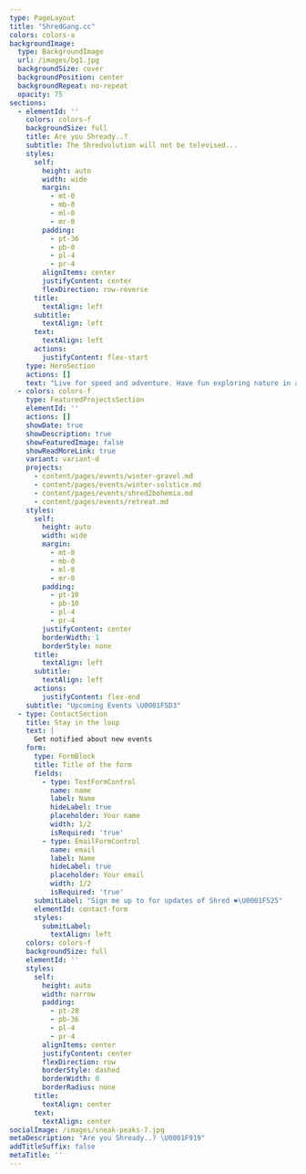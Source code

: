 ```yaml
---
type: PageLayout
title: "ShredGang.cc"
colors: colors-a
backgroundImage:
  type: BackgroundImage
  url: /images/bg1.jpg
  backgroundSize: cover
  backgroundPosition: center
  backgroundRepeat: no-repeat
  opacity: 75
sections:
  - elementId: ''
    colors: colors-f
    backgroundSize: full
    title: Are you Shready..?
    subtitle: The Shredvolution will not be televised...
    styles:
      self:
        height: auto
        width: wide
        margin:
          - mt-0
          - mb-0
          - ml-0
          - mr-0
        padding:
          - pt-36
          - pb-0
          - pl-4
          - pr-4
        alignItems: center
        justifyContent: center
        flexDirection: row-reverse
      title:
        textAlign: left
      subtitle:
        textAlign: left
      text:
        textAlign: left
      actions:
        justifyContent: flex-start
    type: HeroSection
    actions: []
    text: "Live for speed and adventure. Have fun exploring nature in any weather. Ride hard, laugh louder, and conquer both the city streets and distant trails as one. Embrace the thrill, push your limits, and let every ride become an unforgettable part of a journey.\n\n***Shred Gang is a vibrant and diverse community of passionate riders in Berlin, united by our love of Shred.***\n\nJoin us, it might be fun \U0001F919\n"
  - colors: colors-f
    type: FeaturedProjectsSection
    elementId: ''
    actions: []
    showDate: true
    showDescription: true
    showFeaturedImage: false
    showReadMoreLink: true
    variant: variant-d
    projects:
      - content/pages/events/winter-gravel.md
      - content/pages/events/winter-solstice.md
      - content/pages/events/shred2bohemia.md
      - content/pages/events/retreat.md
    styles:
      self:
        height: auto
        width: wide
        margin:
          - mt-0
          - mb-0
          - ml-0
          - mr-0
        padding:
          - pt-10
          - pb-10
          - pl-4
          - pr-4
        justifyContent: center
        borderWidth: 1
        borderStyle: none
      title:
        textAlign: left
      subtitle:
        textAlign: left
      actions:
        justifyContent: flex-end
    subtitle: "Upcoming Events \U0001F5D3️"
  - type: ContactSection
    title: Stay in the loop
    text: |
      Get notified about new events
    form:
      type: FormBlock
      title: Title of the form
      fields:
        - type: TextFormControl
          name: name
          label: Name
          hideLabel: true
          placeholder: Your name
          width: 1/2
          isRequired: 'true'
        - type: EmailFormControl
          name: email
          label: Name
          hideLabel: true
          placeholder: Your email
          width: 1/2
          isRequired: 'true'
      submitLabel: "Sign me up to for updates of Shred ❤️‍\U0001F525"
      elementId: contact-form
      styles:
        submitLabel:
          textAlign: left
    colors: colors-f
    backgroundSize: full
    elementId: ''
    styles:
      self:
        height: auto
        width: narrow
        padding:
          - pt-28
          - pb-36
          - pl-4
          - pr-4
        alignItems: center
        justifyContent: center
        flexDirection: row
        borderStyle: dashed
        borderWidth: 0
        borderRadius: none
      title:
        textAlign: center
      text:
        textAlign: center
socialImage: /images/sneak-peaks-7.jpg
metaDescription: "Are you Shready..? \U0001F919"
addTitleSuffix: false
metaTitle: ''
---
```

